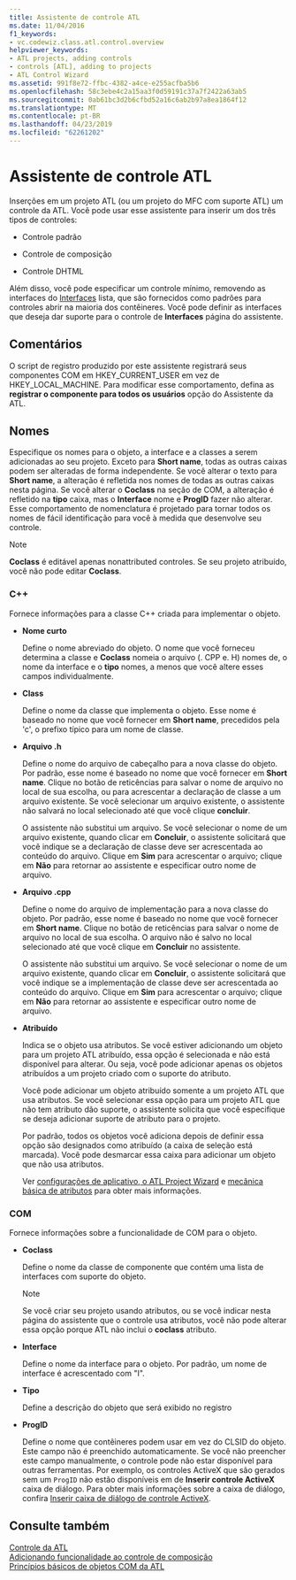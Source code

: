 ```yaml
---
title: Assistente de controle ATL
ms.date: 11/04/2016
f1_keywords:
- vc.codewiz.class.atl.control.overview
helpviewer_keywords:
- ATL projects, adding controls
- controls [ATL], adding to projects
- ATL Control Wizard
ms.assetid: 991f8e72-ffbc-4382-a4ce-e255acfba5b6
ms.openlocfilehash: 58c3ebe4c2a15aa3f0d59191c37a7f2422a63ab5
ms.sourcegitcommit: 0ab61bc3d2b6cfbd52a16c6ab2b97a8ea1864f12
ms.translationtype: MT
ms.contentlocale: pt-BR
ms.lasthandoff: 04/23/2019
ms.locfileid: "62261202"
---
```

# <a name="atl-control-wizard"></a>Assistente de controle ATL

Inserções em um projeto ATL (ou um projeto do MFC com suporte ATL) um controle da ATL. Você pode usar esse assistente para inserir um dos três tipos de controles:

- Controle padrão

- Controle de composição

- Controle DHTML

Além disso, você pode especificar um controle mínimo, removendo as interfaces do [Interfaces](../../atl/reference/interfaces-atl-control-wizard.md) lista, que são fornecidos como padrões para controles abrir na maioria dos contêineres. Você pode definir as interfaces que deseja dar suporte para o controle de **Interfaces** página do assistente.

## <a name="remarks"></a>Comentários

O script de registro produzido por este assistente registrará seus componentes COM em HKEY_CURRENT_USER em vez de HKEY_LOCAL_MACHINE. Para modificar esse comportamento, defina as **registrar o componente para todos os usuários** opção do Assistente da ATL.

## <a name="names"></a>Nomes

Especifique os nomes para o objeto, a interface e a classes a serem adicionadas ao seu projeto. Exceto para **Short name**, todas as outras caixas podem ser alteradas de forma independente. Se você alterar o texto para **Short name**, a alteração é refletida nos nomes de todas as outras caixas nesta página. Se você alterar o **Coclass** na seção de COM, a alteração é refletido na **tipo** caixa, mas o **Interface** nome e **ProgID** fazer não alterar. Esse comportamento de nomenclatura é projetado para tornar todos os nomes de fácil identificação para você à medida que desenvolve seu controle.

> [!NOTE]
>  **Coclass** é editável apenas nonattributed controles. Se seu projeto atribuído, você não pode editar **Coclass**.

### <a name="c"></a>C++

Fornece informações para a classe C++ criada para implementar o objeto.

- **Nome curto**

   Define o nome abreviado do objeto. O nome que você forneceu determina a classe e **Coclass** nomeia o arquivo (. CPP e. H) nomes de, o nome da interface e o **tipo** nomes, a menos que você altere esses campos individualmente.

- **Class**

   Define o nome da classe que implementa o objeto. Esse nome é baseado no nome que você fornecer em **Short name**, precedidos pela 'c', o prefixo típico para um nome de classe.

- **Arquivo .h**

   Define o nome do arquivo de cabeçalho para a nova classe do objeto. Por padrão, esse nome é baseado no nome que você fornecer em **Short name**. Clique no botão de reticências para salvar o nome de arquivo no local de sua escolha, ou para acrescentar a declaração de classe a um arquivo existente. Se você selecionar um arquivo existente, o assistente não salvará no local selecionado até que você clique **concluir**.

   O assistente não substitui um arquivo. Se você selecionar o nome de um arquivo existente, quando clicar em **Concluir**, o assistente solicitará que você indique se a declaração de classe deve ser acrescentada ao conteúdo do arquivo. Clique em **Sim** para acrescentar o arquivo; clique em **Não** para retornar ao assistente e especificar outro nome de arquivo.

- **Arquivo .cpp**

   Define o nome do arquivo de implementação para a nova classe do objeto. Por padrão, esse nome é baseado no nome que você fornecer em **Short name**. Clique no botão de reticências para salvar o nome de arquivo no local de sua escolha. O arquivo não é salvo no local selecionado até que você clique em **Concluir** no assistente.

   O assistente não substitui um arquivo. Se você selecionar o nome de um arquivo existente, quando clicar em **Concluir**, o assistente solicitará que você indique se a implementação de classe deve ser acrescentada ao conteúdo do arquivo. Clique em **Sim** para acrescentar o arquivo; clique em **Não** para retornar ao assistente e especificar outro nome de arquivo.

- **Atribuído**

   Indica se o objeto usa atributos. Se você estiver adicionando um objeto para um projeto ATL atribuído, essa opção é selecionada e não está disponível para alterar. Ou seja, você pode adicionar apenas os objetos atribuídos a um projeto criado com o suporte do atributo.

   Você pode adicionar um objeto atribuído somente a um projeto ATL que usa atributos. Se você selecionar essa opção para um projeto ATL que não tem atributo dão suporte, o assistente solicita que você especifique se deseja adicionar suporte de atributo para o projeto.

   Por padrão, todos os objetos você adiciona depois de definir essa opção são designados como atribuído (a caixa de seleção está marcada). Você pode desmarcar essa caixa para adicionar um objeto que não usa atributos.

   Ver [configurações de aplicativo, o ATL Project Wizard](../../atl/reference/application-settings-atl-project-wizard.md) e [mecânica básica de atributos](../../windows/basic-mechanics-of-attributes.md) para obter mais informações.

### <a name="com"></a>COM

Fornece informações sobre a funcionalidade de COM para o objeto.

- **Coclass**

   Define o nome da classe de componente que contém uma lista de interfaces com suporte do objeto.

   > [!NOTE]
   > Se você criar seu projeto usando atributos, ou se você indicar nesta página do assistente que o controle usa atributos, você não pode alterar essa opção porque ATL não inclui o **coclass** atributo.

- **Interface**

   Define o nome da interface para o objeto. Por padrão, um nome de interface é acrescentado com "I".

- **Tipo**

   Define a descrição do objeto que será exibido no registro

- **ProgID**

   Define o nome que contêineres podem usar em vez do CLSID do objeto. Este campo não é preenchido automaticamente. Se você não preencher este campo manualmente, o controle pode não estar disponível para outras ferramentas. Por exemplo, os controles ActiveX que são gerados sem um `ProgID` não estão disponíveis em de **Inserir controle ActiveX** caixa de diálogo. Para obter mais informações sobre a caixa de diálogo, confira [Inserir caixa de diálogo de controle ActiveX](../../windows/insert-activex-control-dialog-box.md).

## <a name="see-also"></a>Consulte também

[Controle da ATL](../../atl/reference/adding-an-atl-control.md)<br/>
[Adicionando funcionalidade ao controle de composição](../../atl/adding-functionality-to-the-composite-control.md)<br/>
[Princípios básicos de objetos COM da ATL](../../atl/fundamentals-of-atl-com-objects.md)
